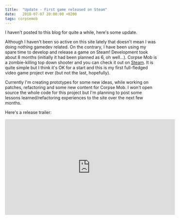```yaml
---
title:  "Update - First game released on Steam"
date:   2018-07-07 20:00:00 +0200
tags: corpsemob
---
```

I haven't posted to this blog for quite a while, here's some update.
<!--more-->

Although I haven't been so active on this site lately that doesn't mean I was doing nothing gamedev related. On the contrary, I have been using my spare time to develop and release a game on Steam! Development took about 8 months (initially it had been planned as 6, oh well...). Corpse Mob is a zombie-killing top down shooter and you can check it out on [Steam](https://store.steampowered.com/app/828460/Corpse_Mob/). It is quite simple but I think it's OK for a start and this is my first full-fledged video game project ever (but not the last, hopefully).

Currently I'm creating prototypes for some new ideas, while working on patches, refactoring and some new content for Corpse Mob. I won't open source the whole code for this project but I'm planning to post some lessons learned/refactoring experiences to the site over the next few months.

Here's a release trailer:
<iframe width="560" height="315" src="https://www.youtube-nocookie.com/embed/rzpQCv7xlqQ?rel=0" frameborder="0" allow="autoplay; encrypted-media" allowfullscreen></iframe>